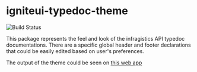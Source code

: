# igniteui-typedoc-theme
![Build Status](https://travis-ci.org/IgniteUI/igniteui-typedoc-theme.svg?branch=master)

This package represents the feel and look of the infragistics API typedoc documentations.
There are a specific global header and footer declarations that could be easily edited based on user's preferences.

The output of the theme could be seen on [this web app](https://www.infragistics.com/products/ignite-ui-angular/docs/typescript/latest/)

